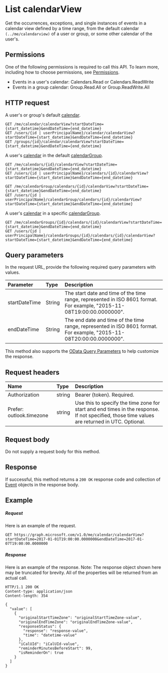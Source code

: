 # List calendarView

Get the occurrences, exceptions, and single instances of events in a calendar view defined by a time range,
from the default calendar `(../me/calendarview)` of a user or group, or some other calendar of the user's.

## Permissions
One of the following permissions is required to call this API. To learn more, including how to choose permissions, see [Permissions](../../../concepts/permissions_reference.md).

* Events in a user's calendar: Calendars.Read or Calendars.ReadWrite
* Events in a group calendar: Group.Read.All or Group.ReadWrite.All

## HTTP request

A user's or group's default [calendar](../resources/calendar.md).

<!-- { "blockType": "ignored" } -->
```http
GET /me/calendar/calendarView?startDateTime={start_datetime}&endDateTime={end_datetime}
GET /users/{id | userPrincipalName}/calendar/calendarView?startDateTime={start_datetime}&endDateTime={end_datetime}
GET /groups/{id}/calendar/calendarView?startDateTime={start_datetime}&endDateTime={end_datetime}
```

A user's [calendar](../resources/calendar.md) in the default [calendarGroup](../resources/calendargroup.md).
<!-- { "blockType": "ignored" } -->
```http
GET /me/calendars/{id}/calendarView?startDateTime={start_datetime}&endDateTime={end_datetime}
GET /users/{id | userPrincipalName}/calendars/{id}/calendarView?startDateTime={start_datetime}&endDateTime={end_datetime}

GET /me/calendarGroup/calendars/{id}/calendarView?startDateTime={start_datetime}&endDateTime={end_datetime}
GET /users/{id | userPrincipalName}/calendarGroup/calendars/{id}/calendarView?startDateTime={start_datetime}&endDateTime={end_datetime}
```

A user's [calendar](../resources/calendar.md) in a specific [calendarGroup](../resources/calendargroup.md).
<!-- { "blockType": "ignored" } -->
```http
GET /me/calendarGroups/{id}/calendars/{id}/calendarView?startDateTime={start_datetime}&endDateTime={end_datetime}
GET /users/{id | userPrincipalName}/calendarGroups/{id}/calendars/{id}/calendarView?startDateTime={start_datetime}&endDateTime={end_datetime}
```

## Query parameters

In the request URL, provide the following required query parameters with values.

| Parameter	   | Type	|Description|
|:---------------|:--------|:----------|
|startDateTime|String|The start date and time of the time range, represented in ISO 8601 format. For example, "2015-11-08T19:00:00.0000000".|
|endDateTime|String|The end date and time of the time range, represented in ISO 8601 format. For example, "2015-11-08T20:00:00.0000000".|

This method also supports the [OData Query Parameters](https://developer.microsoft.com/graph/docs/concepts/query_parameters) to help customize the response.
## Request headers
| Name       | Type | Description |
|:---------------|:--------|:--------|
| Authorization  | string | Bearer {token}. Required.  |
| Prefer: outlook.timezone  | string | Use this to specify the time zone for start and end times in the response. If not specified, those time values are returned in UTC. Optional. |

## Request body
Do not supply a request body for this method.

## Response

If successful, this method returns a `200 OK` response code and collection of [Event](../resources/event.md) objects in the response body.
## Example
##### Request
Here is an example of the request.
<!-- {
  "blockType": "request",
  "name": "get_calendarview"
}-->
```http
GET https://graph.microsoft.com/v1.0/me/calendar/calendarView?startDateTime=2017-01-01T19:00:00.0000000&endDateTime=2017-01-07T19:00:00.0000000
```
##### Response
Here is an example of the response. Note: The response object shown here may be truncated for brevity. All of the properties will be returned from an actual call.
<!-- {
  "blockType": "response",
  "truncated": true,
  "@odata.type": "microsoft.graph.event",
  "isCollection": true
} -->
```http
HTTP/1.1 200 OK
Content-type: application/json
Content-length: 354

{
  "value": [
    {
      "originalStartTimeZone": "originalStartTimeZone-value",
      "originalEndTimeZone": "originalEndTimeZone-value",
      "responseStatus": {
        "response": "response-value",
        "time": "datetime-value"
      },
      "iCalUId": "iCalUId-value",
      "reminderMinutesBeforeStart": 99,
      "isReminderOn": true
    }
  ]
}
```

<!-- uuid: 8fcb5dbc-d5aa-4681-8e31-b001d5168d79
2015-10-25 14:57:30 UTC -->
<!-- {
  "type": "#page.annotation",
  "description": "List calendarView",
  "keywords": "",
  "section": "documentation",
  "tocPath": ""
}-->

